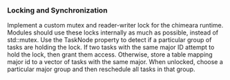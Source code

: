 ### Locking and Synchronization

Implement a custom mutex and reader-writer lock for the chimeara runtime. Modules should use these locks internally as much as possible, instead of std::mutex. Use the TaskNode property to detect if a particular group of tasks are holding the lock. If two tasks with the same major ID attempt to hold the lock, then grant them access. Otherwise, store a table mapping major id to a vector of tasks with the same major. When unlocked, choose a particular major group and then reschedule all tasks in that group.
